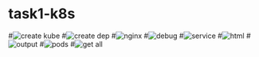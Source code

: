 # task1-k8s
#![create kube](https://github.com/HebaShaban/task1-k8s/assets/128882939/bffb850e-696e-41ad-8c8c-7a5baaab6b74)
#![create dep](https://github.com/HebaShaban/task1-k8s/assets/128882939/7577c1e7-ee4c-4a86-907c-727f87a841ca)
#![nginx](https://github.com/HebaShaban/task1-k8s/assets/128882939/5662cdc2-e6f8-4141-ac04-d1d32ca3ea2c)
#![debug](https://github.com/HebaShaban/task1-k8s/assets/128882939/ea2efda3-14ec-4c7a-8b78-2972c95b0ca6)
#![service](https://github.com/HebaShaban/task1-k8s/assets/128882939/5b4b477b-cedd-479d-a824-2069bfc4822c)
#![html](https://github.com/HebaShaban/task1-k8s/assets/128882939/37460cfb-d0c3-49c1-a436-a58a727f9b42)
#![output](https://github.com/HebaShaban/task1-k8s/assets/128882939/99600545-664a-4b76-a144-56c083fff462)
#![pods](https://github.com/HebaShaban/task1-k8s/assets/128882939/dbed850f-d115-4850-98e3-4eb1ca52a370)
#![get all](https://github.com/HebaShaban/task1-k8s/assets/128882939/a5995ecb-0c11-49ad-be94-7f8665554255)



